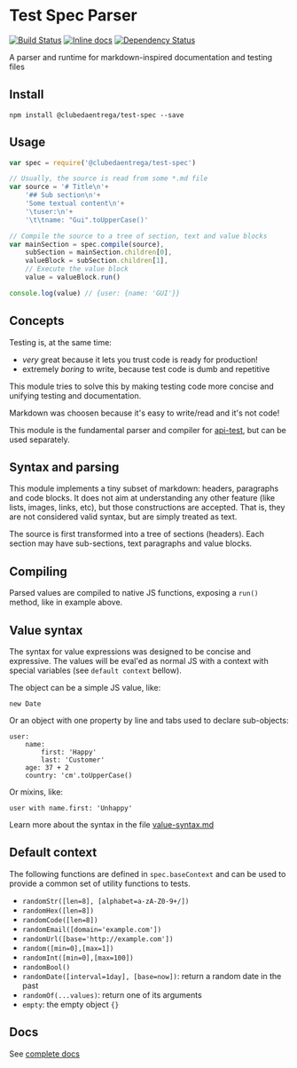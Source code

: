 # Test Spec Parser
[![Build Status](https://travis-ci.org/clubedaentrega/test-spec.svg?branch=master)](https://travis-ci.org/clubedaentrega/test-spec)
[![Inline docs](http://inch-ci.org/github/clubedaentrega/test-spec.svg?branch=master)](http://inch-ci.org/github/clubedaentrega/test-spec)
[![Dependency Status](https://david-dm.org/clubedaentrega/test-spec.svg)](https://david-dm.org/clubedaentrega/test-spec)

A parser and runtime for markdown-inspired documentation and testing files

## Install
`npm install @clubedaentrega/test-spec --save`

## Usage
```js
var spec = require('@clubedaentrega/test-spec')

// Usually, the source is read from some *.md file
var source = '# Title\n'+
	'## Sub section\n'+
	'Some textual content\n'+
	'\tuser:\n'+
	'\t\tname: "Gui".toUpperCase()'

// Compile the source to a tree of section, text and value blocks
var mainSection = spec.compile(source),
	subSection = mainSection.children[0],
	valueBlock = subSection.children[1],
	// Execute the value block
	value = valueBlock.run()

console.log(value) // {user: {name: 'GUI'}}
```

## Concepts
Testing is, at the same time:

* *very* great because it lets you trust code is ready for production!
* extremely *boring* to write, because test code is dumb and repetitive

This module tries to solve this by making testing code more concise and unifying testing and documentation.

Markdown was choosen because it's easy to write/read and it's not code!

This module is the fundamental parser and compiler for [api-test](https://github.com/clubedaentrega/api-test), but can be used separately.

## Syntax and parsing
This module implements a tiny subset of markdown: headers, paragraphs and code blocks. It does not aim at understanding any other feature (like lists, images, links, etc), but those constructions are accepted. That is, they are not considered valid syntax, but are simply treated as text.

The source is first transformed into a tree of sections (headers). Each section may have sub-sections, text paragraphs and value blocks.

## Compiling
Parsed values are compiled to native JS functions, exposing a `run()` method, like in example above.

## Value syntax
The syntax for value expressions was designed to be concise and expressive. The values will be eval'ed as normal JS with a context with special variables (see `default context` bellow).

The object can be a simple JS value, like:
```
new Date
```

Or an object with one property by line and tabs used to declare sub-objects:
```
user:
	name:
		first: 'Happy'
		last: 'Customer'
	age: 37 + 2
	country: 'cm'.toUpperCase()
```

Or mixins, like:
```
user with name.first: 'Unhappy'
```

Learn more about the syntax in the file [value-syntax.md](https://github.com/clubedaentrega/test-spec/blob/master/value-syntax.md)

## Default context
The following functions are defined in `spec.baseContext` and can be used to provide a common set of utility functions to tests.

* `randomStr([len=8], [alphabet=a-zA-Z0-9+/])`
* `randomHex([len=8])`
* `randomCode([len=8])`
* `randomEmail([domain='example.com'])`
* `randomUrl([base='http://example.com'])`
* `random([min=0],[max=1])`
* `randomInt([min=0],[max=100])`
* `randomBool()`
* `randomDate([interval=1day], [base=now])`: return a random date in the past
* `randomOf(...values)`: return one of its arguments
* `empty`: the empty object `{}`

## Docs
See [complete docs](http://clubedaentrega.github.io/test-spec)
